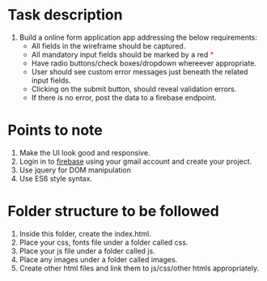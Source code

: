 # Task description

1. Build a online form application app addressing the below requirements:
    * All fields in the wireframe should be captured.
    * All mandatory input fields should be marked by a red <span style="color:red">*</span>
    * Have radio buttons/check boxes/dropdown whereever appropriate.
    * User should see custom error messages just beneath the related input fields.
    * Clicking on the submit button, should reveal validation errors.
    * If there is no error, post the data to a firebase endpoint. 


# Points to note
1. Make the UI look good and responsive.
2. Login in to [firebase](https://firebase.google.com/) using your gmail account and create your project.
3. Use jquery for DOM manipulation
4. Use ES6 style syntax.


# Folder structure to be followed
1. Inside this folder, create the index.html.
2. Place your css, fonts file under a folder called css.
3. Place your js file  under a folder called js.
4. Place any images under a folder called images.
5. Create other html files and link them to js/css/other htmls appropriately.